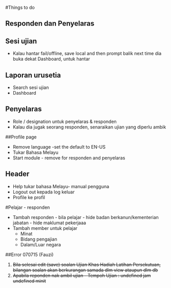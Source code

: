 #Things to do

## Responden dan Penyelaras

## Sesi ujian
* Kalau hantar fail/offline, save local and then prompt balik next time dia buka dekat Dashboard, untuk hantar

## Laporan urusetia
* Search sesi ujian
* Dashboard

## Penyelaras
* Role / designation untuk penyelaras & responden
* Kalau dia jugak seorang responden, senaraikan ujian yang diperlu ambik


##Profile page
* Remove language -set the default to EN-US
* Tukar Bahasa Melayu
* Start module - remove for responden and penyelaras

## Header
* Help tukar bahasa Melayu- manual pengguna
* Logout out kepada log keluar
* Profile ke profil


#Pelajar - responden
* Tambah responden - bila pelajar - hide badan berkanun/kementerian jabatan - hide maklumat pekerjaaa
* Tambah member untuk pelajar
  * Minat
  * Bidang pengajian
  * Dalam/Luar negara

##Error 070715 (Fauzi)
1. ~~Bila selesai edit (save) soalan Ujian Khas Hadiah Latihan Persekutuan, bilangan soalan akan berkurangan samada dlm view ataupun dlm db~~
2. ~~Apabila reponden nak ambil ujian - Tempoh Ujian : undefined jam undefined minit~~
